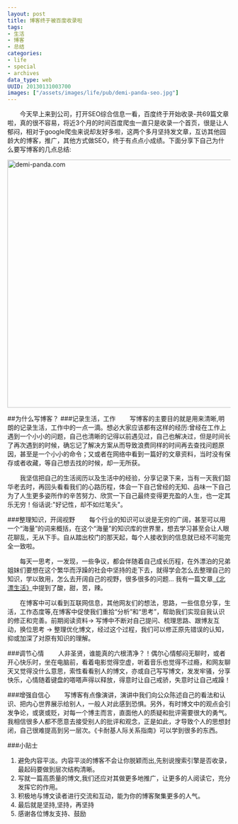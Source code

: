```yaml
---
layout: post
title: 博客终于被百度收录啦
tags: 
- 生活
- 博客
- 总结
categories:
- life
- special
- archives
data_type: web
UUID: 20130131003700
images: ["/assets/images/life/pub/demi-panda-seo.jpg"]
---
```


　　今天早上来到公司，打开SEO综合信息一看，百度终于开始收录-共69篇文章啦，真的很不容易，将近3个月的时间百度爬虫一直只是收录一个首页，很是让人郁闷，相对于google爬虫来说却友好多啦，这两个多月坚持发文章，互访其他园龄大的博客，推广，其他方式做SEO，终于有点点小成绩。下面分享下自己为什么要写博客的几点总结:

<a href="{{site.aliyun_oss}}/assets/images/life/pub/demi-panda-seo.jpg" rel="prettyPhoto[{{page.UUID}}]" alt="demi-panda.com" >
<img src="{{site.aliyun_oss}}/assets/images/life/pub/demi-panda-seo.jpg" width="560px"  alt="demi-panda.com" />
</a>

##为什么写博客？
###记录生活，工作
　　写博客的主要目的就是用来清晰,明朗的记录生活，工作中的一点一滴。想必大家应该都有这样的经历:曾经在工作上遇到一个小小的问题，自己也清晰的记得以前遇见过，自己也解决过，但是时间长了再次遇到的时候，确忘记了解决方案从而导致浪费同样的时间再去查找问题原因，甚至是一个小小的命令；又或者在网络中看到一篇好的文章资料，当时没有保存或者收藏，等自己想去找的时候，却一无所获。

　　我坚信把自己的生活阅历以及生活中的经验，分享记录下来，当有一天我们韶华老去时，再回头看看我们的心路历程，体会一下自己曾经的无知、品味一下自己为了人生更多姿所作的辛苦努力、欣赏一下自己最终变得更充盈的人生，也一定其乐无穷！俗话说:"好记性，却不如烂笔头"。

###整理知识，开阔视野
　　每个行业的知识可以说是无穷的广阔，甚至可以用一个“海量”的词来概括，在这个“海量”的知识库的世界里，想去学习甚至会让人眼花聊乱，无从下手。自从踏出校门的那天起，每个人接收到的信息就已经不可能完全一致啦。

　　每天一思考，一发现，一些争议，都会伴随着自己成长历程，在外漂泊的兄弟姐妹们要想在这个繁华而浮躁的社会中坚持的走下去，就得学会怎么去整理自己的知识，学以致用，怎么去开阔自己的视野，很多很多的问题... 我有一篇文章<a href="{{site.url}}/2012/12/04/north-drift-life/" target="_bank" alt="北漂生活">《北漂生活》</a>中提到了酸，甜，苦，辣。

　　在博客中可以看到互联网信息，其他网友们的想法，思路，一些信息分享，生活，工作态度等,在博客中促使我们重拾“分析”和“思考”，帮助我们实现自我认识的修正和完善。前期阅读资料-> 写博中不断对自己提问、梳理思路、跟博友互动，换位思考 -> 整理优化博文，经过这个过程，我们可以修正原先错误的认知，抑或加深了对原有知识的理解。

###调节心情
　　人非圣贤，谁能真的六根清净？！偶尔心情郁闷无聊时，或者开心快乐时，坐在电脑前，看着电影觉得空虚，听着音乐也觉得不过瘾，和网友聊天又觉得没什么意思，索性看看别人的博文，亦或自己写写博文，发发牢骚，分享快乐，心情随着键盘的嗒嗒声得以释放，得意时让自己戒骄，失意时让自己戒躁！

###增强自信心
　　写博客有点像演讲，演讲中我们向公众陈述自己的看法和认识、把内心世界展示给别人，一般人对此感到恐惧。另外，有时博文中的观点会引发争论，或褒或贬，对每一个博主而言，直面他人的质疑和批评需要很大的勇气。我相信很多人都不愿意去接受别人的批评和观念，正是如此，才导致个人的思想封闭，自己很难提高到另一层次。《卡耐基人际关系指南》可以学到很多的东西。

###小贴士
<ol>
<li>避免内容平淡。内容平淡的博客不会让你脱颖而出,先别说搜索引擎是否收录，最起码要做到层次结构清晰。</li>
<li>写就一篇高质量的博文,我们还应对其做更多地推广，让更多的人阅读它，充分发挥它的作用。</li>
<li>积极地与博文读者进行交流和互动，能为你的博客聚集更多的人气。</li>
<li>最后就是坚持,坚持，再坚持</li>
<li>感谢各位博友支持、鼓励</li>
</ol>

